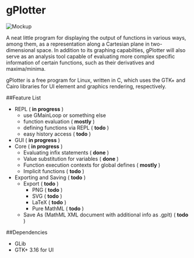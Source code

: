 gPlotter
========

![Mockup](mockups/mockup.png "Current design for gPlotter")

A neat little program for displaying the output of functions in various ways, among them, as a representation along a Cartesian plane in two-dimensional space. In addition to its graphing capabilties, gPlotter will also serve as an analysis tool capable of evaluating more complex specific information of certain functions, such as their derivatives and maxima/minima.

gPlotter is a free program for Linux, written in C, which uses the GTK+ and Cairo libraries for UI element and graphics rendering, respectively.

##Feature List
* REPL ( **in progress** )
  - use GMainLoop or something else
  - function evaluation ( **mostly** )
  - defining functions via REPL ( **todo** )
  - easy history access ( **todo** )
* GUI ( **in progress** )
* Core ( **in progress** )
  - Evaluating infix statements ( **done** )
  - Value substitution for variables ( **done** )
  - Function execution contexts for global defines ( **mostly** )
  - Implicit functions ( **todo** )
* Exporting and Saving ( **todo** )
  - Export ( **todo** )
    - PNG ( **todo** )
    - SVG ( **todo** )
    - LaTeX ( **todo** )
    - Pure MathML ( **todo** )
  - Save As (MathML XML document with additional info as .gplt) ( **todo** )

##Dependencies
- GLib
- GTK+ 3.16 for UI
